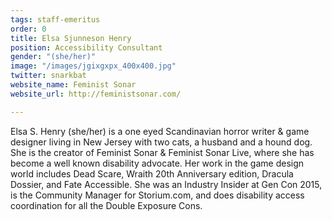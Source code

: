 ```yaml
---
tags: staff-emeritus
order: 0
title: Elsa Sjunneson Henry
position: Accessibility Consultant
gender: "(she/her)"
image: "/images/jgixgxpx_400x400.jpg"
twitter: snarkbat
website_name: Feminist Sonar
website_url: http://feministsonar.com/

---
```

Elsa S. Henry (she/her) is a one eyed Scandinavian horror writer & game designer living in New Jersey with two cats, a husband and a hound dog. She is the creator of Feminist Sonar & Feminist Sonar Live, where she has become a well known disability advocate. Her work in the game design world includes Dead Scare, Wraith 20th Anniversary edition, Dracula Dossier, and Fate Accessible. She was an Industry Insider at Gen Con 2015, is the Community Manager for Storium.com, and does disability access coordination for all the Double Exposure Cons.